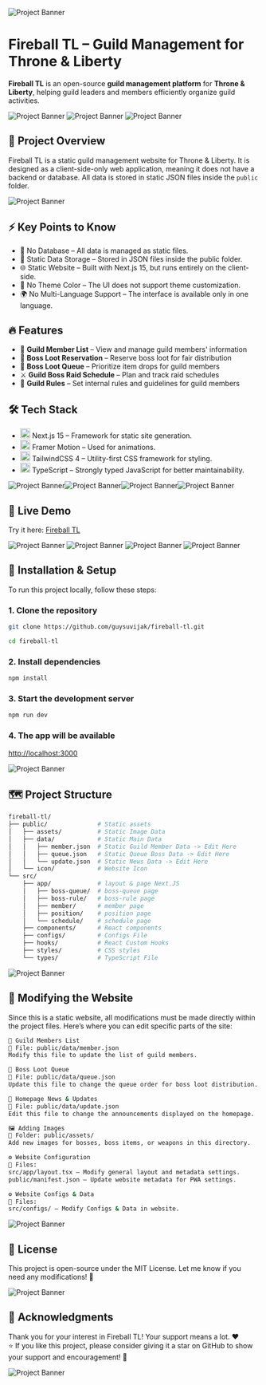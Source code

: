 ![Project Banner](/public/assets/boss/adentus-banner.webp)
# Fireball TL – Guild Management for Throne & Liberty
**Fireball TL** is an open-source **guild management platform** for **Throne & Liberty**, helping guild leaders and members efficiently organize guild activities.

![Project Banner](/public/metadata/readme-1.png)
![Project Banner](/public/metadata/readme-2.png)
![Project Banner](/public/metadata/readme-3.png)

## 📌 Project Overview
Fireball TL is a static guild management website for Throne & Liberty. It is designed as a client-side-only web application, meaning it does not have a backend or database. All data is stored in static JSON files inside the `public` folder.

![Project Banner](/public/metadata/readme-8.png)

## ⚡ Key Points to Know
- 🛑 No Database – All data is managed as static files.
- 📂 Static Data Storage – Stored in JSON files inside the public folder.
- 🌐 Static Website – Built with Next.js 15, but runs entirely on the client-side.
- 🎨 No Theme Color – The UI does not support theme customization.
- 🌍 No Multi-Language Support – The interface is available only in one language.

## 🔥 Features
- 📜 **Guild Member List** – View and manage guild members' information
- 🏹 **Boss Loot Reservation** – Reserve boss loot for fair distribution
- 🎲 **Boss Loot Queue** – Prioritize item drops for guild members
- ⚔️ **Guild Boss Raid Schedule** – Plan and track raid schedules
- 📜 **Guild Rules** – Set internal rules and guidelines for guild members

## 🛠️ Tech Stack
- <img src="https://avatars.githubusercontent.com/u/126103961" title="Next JS" alt="nextjs" width="20" height="20"/> Next.js 15 – Framework for static site generation.
- <img src="https://avatars.githubusercontent.com/u/42876" title="Framer Motion" alt="framermotion" width="20" height="20"/> Framer Motion – Used for animations.
- <img src="https://avatars.githubusercontent.com/u/67109815" title="Tailwind CSS" alt="tailwindcss" width="20" height="20"/> TailwindCSS 4 – Utility-first CSS framework for styling.
- <img src="https://upload.wikimedia.org/wikipedia/commons/4/4c/Typescript_logo_2020.svg" title="TypeScript" alt="typscript" width="20" height="20"/> TypeScript – Strongly typed JavaScript for better maintainability.

![Project Banner](/public/assets/boss-items/3-0.webp)![Project Banner](/public/assets/boss-items/13-0.webp)![Project Banner](/public/assets/boss-items/10-0.webp)![Project Banner](/public/assets/boss-items/11-0.webp)

## 🚀 Live Demo
Try it here: [Fireball TL](https://fireball-tl.vercel.app)

![Project Banner](/public/metadata/readme-4.png)
![Project Banner](/public/metadata/readme-5.png)
![Project Banner](/public/metadata/readme-6.png)
![Project Banner](/public/metadata/readme-7.png)

## 📂 Installation & Setup

To run this project locally, follow these steps:

### **1. Clone the repository**
```bash
git clone https://github.com/guysuvijak/fireball-tl.git
```
```bash
cd fireball-tl
```
### **2. Install dependencies**
```bash
npm install
```
### **3. Start the development server**
```bash
npm run dev
```
### **4. The app will be available**
[http://localhost:3000](http://localhost:3000)

![Project Banner](/public/assets/boss/aridus-banner.webp)

## 🗺️ Project Structure
```bash
fireball-tl/
├── public/              # Static assets
│   ├── assets/          # Static Image Data
│   ├── data/            # Static Main Data
│   │   ├── member.json  # Static Guild Member Data -> Edit Here
│   │   ├── queue.json   # Static Queue Boss Data -> Edit Here
│   │   └── update.json  # Static News Data -> Edit Here
│   └── icon/            # Website Icon
└── src/
    ├── app/             # layout & page Next.JS
    │   ├── boss-queue/  # boss-queue page
    │   ├── boss-rule/   # boss-rule page
    │   ├── member/      # member page
    │   ├── position/    # position page
    │   └── schedule/    # schedule page
    ├── components/      # React components
    ├── configs/         # Configs File
    ├── hooks/           # React Custom Hooks
    ├── styles/          # CSS styles
    └── types/           # TypeScript File
```

![Project Banner](/public/assets/boss/nirma-banner.webp)

## 📄 Modifying the Website
Since this is a static website, all modifications must be made directly within the project files. Here’s where you can edit specific parts of the site:
```bash
👥 Guild Members List
📍 File: public/data/member.json
Modify this file to update the list of guild members.
```
```bash
🏹 Boss Loot Queue
📍 File: public/data/queue.json
Update this file to change the queue order for boss loot distribution.
```
```bash
📢 Homepage News & Updates
📍 File: public/data/update.json
Edit this file to change the announcements displayed on the homepage.
```
```bash
🖼️ Adding Images
📍 Folder: public/assets/
Add new images for bosses, boss items, or weapons in this directory.
```
```bash
⚙️ Website Configuration
📍 Files:
src/app/layout.tsx – Modify general layout and metadata settings.
public/manifest.json – Update website metadata for PWA settings.
```

```bash
⚙️ Website Configs & Data
📍 Files:
src/configs/ – Modify Configs & Data in website.
```

![Project Banner](/public/assets/boss/junobote-banner.webp)

## 📜 License
This project is open-source under the MIT License.
Let me know if you need any modifications! 🚀

![Project Banner](/public/assets/boss/malakar-banner.webp)

## 🙏 Acknowledgments
Thank you for your interest in Fireball TL! Your support means a lot. :heart: </br>
⭐ If you like this project, please consider giving it a star on GitHub to show your support and encouragement! 🚀

![Project Banner](/public/assets/boss/cornelius-banner.webp)
